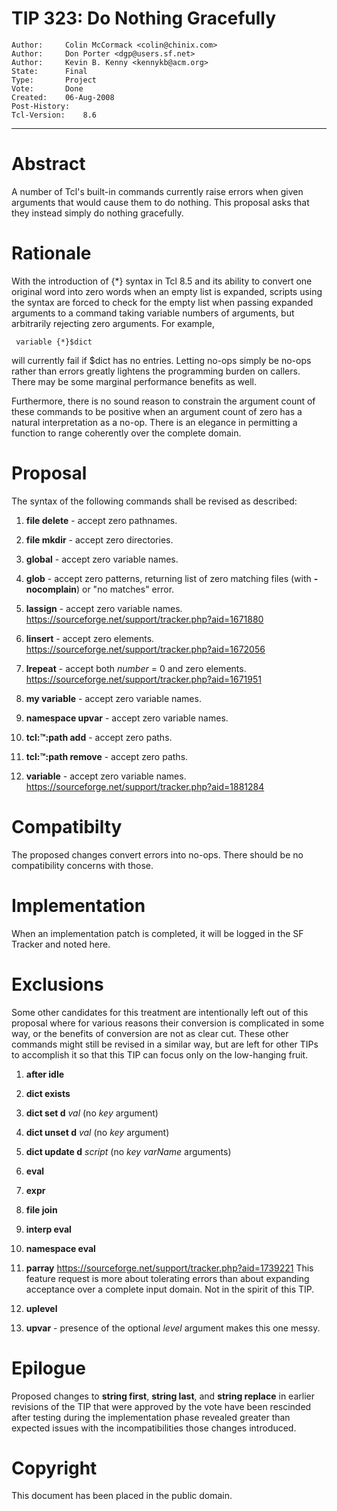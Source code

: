 # TIP 323: Do Nothing Gracefully
	Author:		Colin McCormack <colin@chinix.com>
	Author:		Don Porter <dgp@users.sf.net>
	Author:		Kevin B. Kenny <kennykb@acm.org>
	State:		Final
	Type:		Project
	Vote:		Done
	Created:	06-Aug-2008
	Post-History:
	Tcl-Version:	8.6
-----

# Abstract

A number of Tcl's built-in commands currently raise errors when given
arguments that would cause them to do nothing. This proposal asks that they
instead simply do nothing gracefully.

# Rationale

With the introduction of \{\*\} syntax in Tcl 8.5 and its ability to convert one
original word into zero words when an empty list is expanded, scripts using
the syntax are forced to check for the empty list when passing expanded
arguments to a command taking variable numbers of arguments, but arbitrarily
rejecting zero arguments. For example,

	 variable {*}$dict

will currently fail if $dict has no entries.  Letting no-ops simply be no-ops
rather than errors greatly lightens the programming burden on callers. There
may be some marginal performance benefits as well.

Furthermore, there is no sound reason to constrain the argument count of these
commands to be positive when an argument count of zero has a natural
interpretation as a no-op. There is an elegance in permitting a function to
range coherently over the complete domain.

# Proposal

The syntax of the following commands shall be revised as described:

 1. **file delete** - accept zero pathnames.

 1. **file mkdir** - accept zero directories.

 1. **global** - accept zero variable names.

 1. **glob** - accept zero patterns, returning list of zero matching files
    \(with **-nocomplain**\) or "no matches" error.

 1. **lassign** - accept zero variable names.
    <https://sourceforge.net/support/tracker.php?aid=1671880> 

 1. **linsert** - accept zero elements.
    <https://sourceforge.net/support/tracker.php?aid=1672056> 

 1. **lrepeat** - accept both _number_ = 0 and zero elements.
    <https://sourceforge.net/support/tracker.php?aid=1671951> 

 1. **my variable** - accept zero variable names.

 1. **namespace upvar** - accept zero variable names.

 1. **tcl::tm::path add** - accept zero paths.

 1. **tcl::tm::path remove** - accept zero paths.

 1. **variable** - accept zero variable names.
    <https://sourceforge.net/support/tracker.php?aid=1881284> 

# Compatibilty

The proposed changes convert errors into no-ops.  There should be no
compatibility concerns with those. 

# Implementation

When an implementation patch is completed, it will be logged in the SF Tracker
and noted here.

# Exclusions

Some other candidates for this treatment are intentionally left out of this
proposal where for various reasons their conversion is complicated in some
way, or the benefits of conversion are not as clear cut. These other commands
might still be revised in a similar way, but are left for other TIPs to
accomplish it so that this TIP can focus only on the low-hanging fruit.

 1. **after idle**

 1. **dict exists**

 1. **dict set d** _val_	\(no _key_ argument\)

 1. **dict unset d** _val_	\(no _key_ argument\)

 1. **dict update d** _script_	\(no _key varName_ arguments\)

 1. **eval**

 1. **expr**

 1. **file join**

 1. **interp eval**

 1. **namespace eval**

 1. **parray** <https://sourceforge.net/support/tracker.php?aid=1739221> 
    This feature request is more about tolerating errors than about expanding
    acceptance over a complete input domain. Not in the spirit of this TIP.

 1. **uplevel**

 1. **upvar** - presence of the optional _level_ argument makes this
    one messy.

# Epilogue

Proposed changes to **string first**, **string last**, and
**string replace** in earlier revisions of the TIP that were approved
by the vote have been rescinded after testing during the implementation
phase revealed greater than expected issues with the incompatibilities
those changes introduced.

# Copyright

This document has been placed in the public domain.

